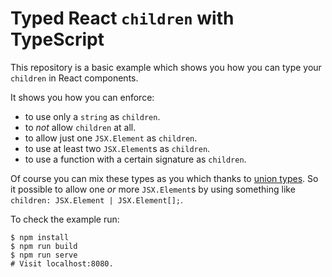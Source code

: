 # Typed React `children` with TypeScript

This repository is a basic example which shows you how you can type your `children` in React components.

It shows you how you can enforce:
* to use only a `string` as `children`.
* to *not* allow `children` at all.
* to allow just one `JSX.Element` as `children`.
* to use at least two `JSX.Element`s as `children`.
* to use a function with a certain signature as `children`.

Of course you can mix these types as you which thanks to [union types](https://www.typescriptlang.org/docs/handbook/advanced-types.html). So it possible to allow one _or_ more `JSX.Element`s by using something like `children: JSX.Element | JSX.Element[];`.

To check the example run:

```
$ npm install
$ npm run build
$ npm run serve
# Visit localhost:8080.
```
